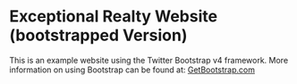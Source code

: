 # Exceptional Realty Website (bootstrapped Version)

This is an example website using the Twitter Bootstrap v4 framework.
More information on using Bootstrap can be found at:
[GetBootstrap.com](http://getbootstrap.com)
